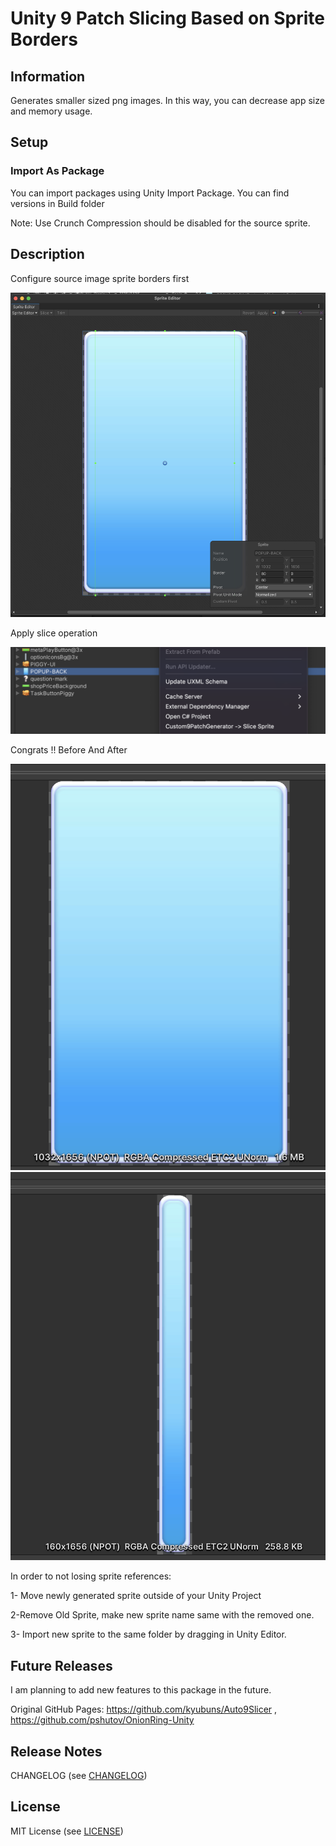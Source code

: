 # Unity 9 Patch Slicing Based on Sprite Borders


## Information
Generates smaller sized png images. In this way, you can decrease app size and memory usage.


## Setup

### Import As Package

You can import packages using Unity Import Package.
You can find versions in Build folder

Note: Use Crunch Compression should be disabled for the source sprite.


## Description

Configure source image sprite borders first

<img src=".res/images/img4.png" width="600" />

Apply slice operation

<img src=".res/images/img3.png" width="600" />

Congrats !! Before And After

<img src=".res/images/img2.png" width="600" />
<img src=".res/images/img1.png" width="600" />

In order to not losing sprite references: 

1- Move newly generated sprite outside of your Unity Project 

2-Remove Old Sprite, make new sprite name same with the removed one. 

3- Import new sprite to the same folder by dragging in Unity Editor.

## Future Releases

I am planning to add new features to this package in the future. 

Original GitHub Pages: https://github.com/kyubuns/Auto9Slicer , https://github.com/pshutov/OnionRing-Unity

## Release Notes

CHANGELOG (see [CHANGELOG](CHANGELOG.MD))

## License

MIT License (see [LICENSE](LICENSE))


